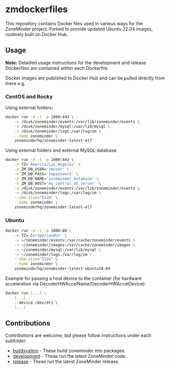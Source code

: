 # zmdockerfiles
This repository contains Docker files used in various ways for the ZoneMinder project. Forked to provide updated Ubuntu 22.04 images, routinely built on Docker Hub.

## Usage

**Note:** Detailled usage instructions for the development and release Dockerfiles are contained within each Dockerfile.

Docker images are published to Docker Hub and can be pulled directly from there e.g.

### CentOS and Rocky

Using external folders:
```bash
docker run -d -t -p 1080:443 \
    -v /disk/zoneminder/events:/var/lib/zoneminder/events \
    -v /disk/zoneminder/mysql:/var/lib/mysql \
    -v /disk/zoneminder/logs:/var/log/zm \
    --name zoneminder \
    zoneminderhq/zoneminder:latest-el7
```

Using external folders and external MySQL database:

```bash
docker run -d -t -p 1080:443 \
    -e TZ='America/Los_Angeles' \
    -e ZM_DB_USER='zmuser' \
    -e ZM_DB_PASS='zmpassword' \
    -e ZM_DB_NAME='zoneminder_database' \
    -e ZM_DB_HOST='my_central_db_server' \
    -v /disk/zoneminder/events:/var/lib/zoneminder/events \
    -v /disk/zoneminder/logs:/var/log/zm \
    --shm-size="512m" \
    --name zoneminder \
    zoneminderhq/zoneminder:latest-el7
```

### Ubuntu

```bash
docker run -d -t -p 1080:80 \
    -e TZ='Europe/London' \
    -v ~/zoneminder/events:/var/cache/zoneminder/events \
    -v ~/zoneminder/images:/var/cache/zoneminder/images \
    -v ~/zoneminder/mysql:/var/lib/mysql \
    -v ~/zoneminder/logs:/var/log/zm \
    --shm-size="512m" \
    --name zoneminder \
    zoneminderhq/zoneminder:latest-ubuntu18.04
```

Example for passing a host device to the container (for hardware acceleration via DecoderHWAccelName/DecoderHWAccelDevice):

```bash
docker run [...] \
    [...]
    --device /dev/dri \
    [...]
```

## Contributions

Contributions are welcome, but please follow instructions under each subfolder:

- [buildsystem](https://github.com/ZoneMinder/zmdockerfiles/tree/master/buildsystem) - These build zoneminder into packages
- [development](https://github.com/ZoneMinder/zmdockerfiles/tree/master/development) - These run the latest ZoneMinder code.
- [release](https://github.com/ZoneMinder/zmdockerfiles/tree/master/release) - These run the latest ZoneMinder release.
